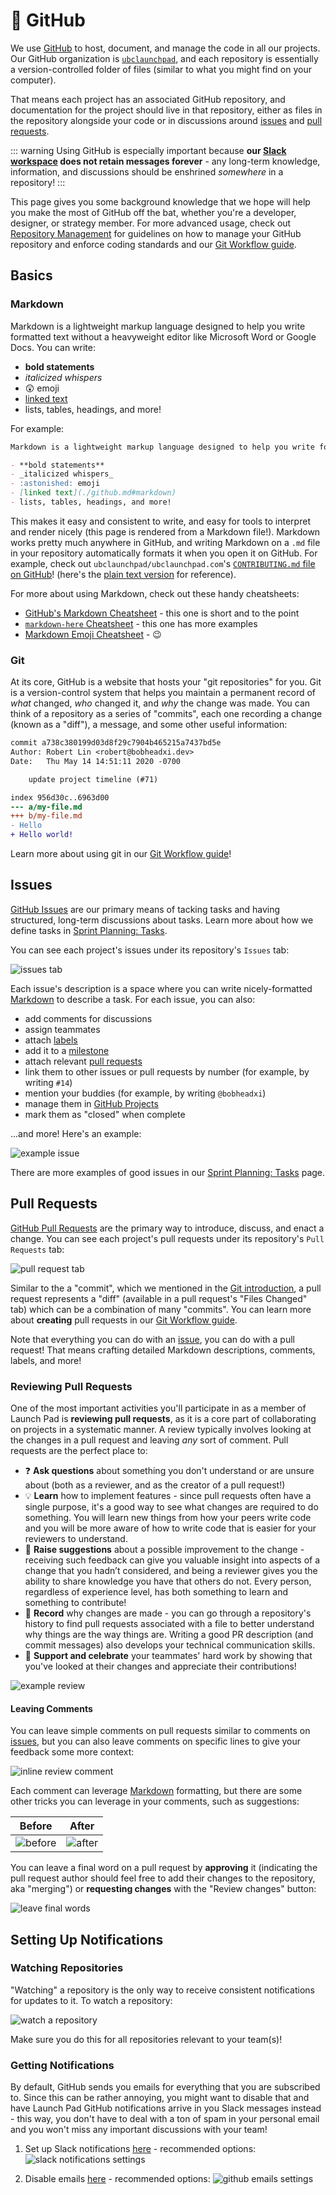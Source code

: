 # 🐙 GitHub

We use [GitHub](https://github.com/) to host, document, and manage the code in all our projects. Our GitHub organization is [`ubclaunchpad`](https://github.com/ubclaunchpad/), and each repository is essentially a version-controlled folder of files (similar to what you might find on your computer).

That means each project has an associated GitHub repository, and documentation for the project should live in that repository, either as files in the repository alongside your code or in discussions around [issues](#issues) and [pull requests](#pull-requests).

::: warning
Using GitHub is especially important because **our [Slack workspace](./slack.md) does not retain messages forever** - any long-term knowledge, information, and discussions should be enshrined _somewhere_ in a repository!
:::

This page gives you some background knowledge that we hope will help you make the most of GitHub off the bat, whether you're a developer, designer, or strategy member. For more advanced usage, check out [Repository Management](../project-management/repositories.md) for guidelines on how to manage your GitHub repository and enforce coding standards and our [Git Workflow guide](../../resources/git-workflow.md).

## Basics

### Markdown

Markdown is a lightweight markup language designed to help you write formatted text without a heavyweight editor like Microsoft Word or Google Docs. You can write:

- **bold statements**
- _italicized whispers_
- :astonished: emoji
- [linked text](./github.md#markdown)
- lists, tables, headings, and more!

For example:

```md
Markdown is a lightweight markup language designed to help you write formatted text without a heavyweight editor like Microsoft Word or Google Docs. You can write:

- **bold statements**
- _italicized whispers_
- :astonished: emoji
- [linked text](./github.md#markdown)
- lists, tables, headings, and more!
```

This makes it easy and consistent to write, and easy for tools to interpret and render nicely (this page is rendered from a Markdown file!). Markdown works pretty much anywhere in GitHub, and writing Markdown on a `.md` file in your repository automatically formats it when you open it on GitHub. For example, check out `ubclaunchpad/ubclaunchpad.com`'s [`CONTRIBUTING.md` file on GitHub](https://github.com/ubclaunchpad/ubclaunchpad.com/blob/master/CONTRIBUTING.md)! (here's the [plain text version](https://raw.githubusercontent.com/ubclaunchpad/ubclaunchpad.com/master/CONTRIBUTING.md) for reference).

For more about using Markdown, check out these handy cheatsheets:

- [GitHub's Markdown Cheatsheet](https://guides.github.com/pdfs/markdown-cheatsheet-online.pdf) - this one is short and to the point
- [`markdown-here` Cheatsheet](https://github.com/adam-p/markdown-here/wiki/Markdown-Cheatsheet) - this one has more examples
- [Markdown Emoji Cheatsheet](https://www.webfx.com/tools/emoji-cheat-sheet/) - :wink:

### Git

At its core, GitHub is a website that hosts your "git repositories" for you. Git is a version-control system that helps you maintain a permanent record of _what_ changed, _who_ changed it, and _why_ the change was made. You can think of a repository as a series of "commits", each one recording a change (known as a "diff"), a message, and some other useful information:

```diff
commit a738c380199d03d8f29c7904b465215a7437bd5e
Author: Robert Lin <robert@bobheadxi.dev>
Date:   Thu May 14 14:51:11 2020 -0700

    update project timeline (#71)

index 956d30c..6963d00
--- a/my-file.md
+++ b/my-file.md
- Hello
+ Hello world!
```

Learn more about using git in our [Git Workflow guide](../../resources/git-workflow.md)!

## Issues

[GitHub Issues](https://help.github.com/en/github/managing-your-work-on-github/about-issues) are our primary means of tacking tasks and having structured, long-term discussions about tasks. Learn more about how we define tasks in [Sprint Planning: Tasks](../project-management/sprints.md#tasks).

You can see each project's issues under its repository's `Issues` tab:

![issues tab](./img/github_issues.png)

Each issue's description is a space where you can write nicely-formatted [Markdown](#markdown) to describe a task. For each issue, you can also:

- add comments for discussions
- assign teammates
- attach [labels](https://help.github.com/en/github/managing-your-work-on-github/applying-labels-to-issues-and-pull-requests)
- add it to a [milestone](https://help.github.com/en/github/managing-your-work-on-github/viewing-your-milestones-progress)
- attach relevant [pull requests](#pull-requests)
- link them to other issues or pull requests by number (for example, by writing `#14`)
- mention your buddies (for example, by writing `@bobheadxi`)
- manage them in [GitHub Projects](https://help.github.com/en/github/managing-your-work-on-github/about-project-boards)
- mark them as "closed" when complete

...and more! Here's an example:

![example issue](./img/github_issue_example.png)

There are more examples of good issues in our [Sprint Planning: Tasks](../project-management/sprints.md#tasks) page.

## Pull Requests

[GitHub Pull Requests](https://help.github.com/en/github/collaborating-with-issues-and-pull-requests/about-pull-requests) are the primary way to introduce, discuss, and enact a change. You can see each project's pull requests under its repository's `Pull Requests` tab:

![pull request tab](./img/github_pullrequests.png)

Similar to the a "commit", which we mentioned in the [Git introduction](#git), a pull request represents a "diff" (available in a pull request's "Files Changed" tab) which can be a combination of many "commits". You can learn more about **creating** pull requests in our [Git Workflow guide](../../resources/git-workflow.md).

Note that everything you can do with an [issue](#issues), you can do with a pull request! That means crafting detailed Markdown descriptions, comments, labels, and more!

### Reviewing Pull Requests

One of the most important activities you'll participate in as a member of Launch Pad is **reviewing pull requests**, as it is a core part of collaborating on projects in a systematic manner. A review typically involves looking at the changes in a pull request and leaving _any_ sort of comment. Pull requests are the perfect place to:

- ❓ **Ask questions** about something you don't understand or are unsure about (both as a reviewer, and as the creator of a pull request!)
- 💡 **Learn** how to implement features - since pull requests often have a single purpose, it's a good way to see what changes are required to do something. You will learn new things from how your peers write code and you will be more aware of how to write code that is easier for your reviewers to understand.
- 💭 **Raise suggestions** about a possible improvement to the change - receiving such feedback can give you valuable insight into aspects of a change that you hadn’t considered, and being a reviewer gives you the ability to share knowledge you have that others do not. Every person, regardless of experience level, has both something to learn and something to contribute!
- 📝 **Record** why changes are made - you can go through a repository's history to find pull requests associated with a file to better understand why things are the way things are. Writing a good PR description (and commit messages) also develops your technical communication skills.
- 👏 **Support and celebrate** your teammates' hard work by showing that you've looked at their changes and appreciate their contributions!

![example review](./img/github_review.png)

#### Leaving Comments

You can leave simple comments on pull requests similar to comments on [issues](#issues), but you can also leave comments on specific lines to give your feedback some more context:

![inline review comment](./img/github_review_inline.png)

Each comment can leverage [Markdown](#markdown) formatting, but there are some other tricks you can leverage in your comments, such as suggestions:

| Before                                     | After                                    |
| ------------------------------------------ | ---------------------------------------- |
| ![before](./img/github_suggest_before.png) | ![after](./img/github_suggest_after.png) |

You can leave a final word on a pull request by **approving** it (indicating the pull request author should feel free to add their changes to the repository, aka "merging") or **requesting changes** with the "Review changes" button:

![leave final words](./img/github_review_final.png)

## Setting Up Notifications

### Watching Repositories

"Watching" a repository is the only way to receive consistent notifications for updates to it. To watch a repository:

![watch a repository](./img/github_watch.png)

Make sure you do this for all repositories relevant to your team(s)!

### Getting Notifications

By default, GitHub sends you emails for everything that you are subscribed to. Since this can be rather annoying, you might want to disable that and have Launch Pad GitHub notifications arrive in you Slack messages instead - this way, you don't have to deal with a ton of spam in your personal email and you won't miss any important discussions with your team!

1. Set up Slack notifications [here](https://github.com/settings/reminders/ubclaunchpad) - recommended options:
   ![slack notifications settings](./img/github_slack.png)

2. Disable emails [here](https://github.com/settings/notifications) - recommended options:
   ![github emails settings](./img/github_emails.png)

